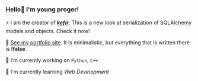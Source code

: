 ### Hello👋 I'm young proger!
⚡ I am the creator of ***[kefir](https://github.com/Yourun-proger/kefir)***. This is a new look at serialization of SQLAlchemy models and objects. Check it now!

👀 [See my portfolio site](https://yourun-proger.github.io/). It is minimalistic, but everything that is written there is **!false**.

🔭 I’m currently working on `Python`, `C++`

🌱 I'm currently learning *Web Development*




<!--
**Yourun-proger/Yourun-proger** is a ✨ _special_ ✨ repository because its `README.md` (this file) appears on your GitHub profile.

Here are some ideas to get you started:

- 🔭 I’m currently working on ...
- 🌱 I’m currently learning ...
- 👯 I’m looking to collaborate on ...
- 🤔 I’m looking for help with ...
- 💬 Ask me about ...
- 📫 How to reach me: ...
- 😄 Pronouns: ...
- ⚡ Fun fact: ...
-->
